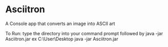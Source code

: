 # Asciitron
A Console app that converts an image into ASCII art

To Run: type the directory into your command prompt followed by java -jar Asciitron.jar
ex C:\User\Desktop java -jar Asciitron.jar
